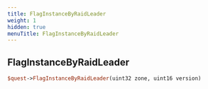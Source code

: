 ```yaml
---
title: FlagInstanceByRaidLeader
weight: 1
hidden: true
menuTitle: FlagInstanceByRaidLeader
---
```

## FlagInstanceByRaidLeader
```perl
$quest->FlagInstanceByRaidLeader(uint32 zone, uint16 version)
```